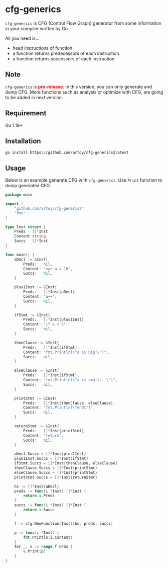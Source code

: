 # cfg-generics
`cfg-generics` is CFG (Control Flow Graph) generator from some information in your compiler written by Go.

All you need is...

- head instructions of function
- a function returns predecessors of each instruction
- a function returns successors of each instruction

## Note
`cfg-generics` is <span style="color: red; ">**pre-release**</span>. In this version, you can only generate and dump CFG. More functions such as analysis or optimize with CFG, are going to be added in next version.

## Requirement
Go 1.18+

## Installation

`go install https://github.com/artoy/cfg-generics@latest`


## Usage
Below is an example generate CFG with `cfg-generics`. Use `Print` function to dump generated CFG.

```go
package main

import (
	"github.com/artoy/cfg-generics"
	"fmt"
)

type Inst struct {
	Preds   []*Inst
	Content string
	Succs   []*Inst
}

func main() {
	aDecl := &Inst{
		Preds:   nil,
		Content: "var a = 10",
		Succs:   nil,
	}

	plus1Inst := &Inst{
		Preds:   []*Inst{aDecl},
		Content: "a++",
		Succs:   nil,
	}

	ifStmt := &Inst{
		Preds:   []*Inst{plus1Inst},
		Content: "if a > 5",
		Succs:   nil,
	}

	thenClause := &Inst{
		Preds:   []*Inst{ifStmt},
		Content: "fmt.Println(\"a is big!\")",
		Succs:   nil,
	}

	elseClause := &Inst{
		Preds:   []*Inst{ifStmt},
		Content: "fmt.Println(\"a is small...\")",
		Succs:   nil,
	}

	printStmt := &Inst{
		Preds:   []*Inst{thenClause, elseClause},
		Content: "fmt.Println(\"end\")",
		Succs:   nil,
	}

	returnStmt := &Inst{
		Preds:   []*Inst{printStmt},
		Content: "return",
		Succs:   nil,
	}

	aDecl.Succs = []*Inst{plus1Inst}
	plus1Inst.Succs = []*Inst{ifStmt}
	ifStmt.Succs = []*Inst{thenClause, elseClause}
	thenClause.Succs = []*Inst{printStmt}
	elseClause.Succs = []*Inst{printStmt}
	printStmt.Succs = []*Inst{returnStmt}

	hs := []*Inst{aDecl}
	preds := func(i *Inst) []*Inst {
		return i.Preds
	}
	succs := func(i *Inst) []*Inst {
		return i.Succs
	}

	f := cfg.NewFunction[Inst](hs, preds, succs)

	p := func(i *Inst) {
		fmt.Println(i.Content)
	}
	for _, v := range f.CFGs {
		v.Print(p)
	}
}
```
